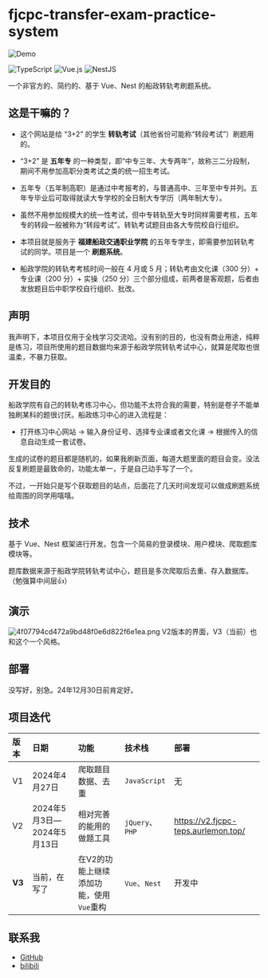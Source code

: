 # fjcpc-transfer-exam-practice-system

![Demo](https://sm.ms/image/AH7LoKVgkNWPJzq)

![TypeScript](https://img.shields.io/badge/TypeScript-007ACC?style=for-the-badge&logo=typescript&logoColor=white) ![Vue.js](https://img.shields.io/badge/Vue.js%203-4FC08D?style=for-the-badge&logo=vue.js&logoColor=white) ![NestJS](https://img.shields.io/badge/NestJS-E0234E?style=for-the-badge&logo=nestjs&logoColor=white)

一个非官方的、简约的、基于 Vue、Nest 的船政转轨考刷题系统。

## 这是干嘛的？

- 这个网站是给 “3+2” 的学生 **转轨考试**（其他省份可能称“转段考试”）刷题用的。

- “3+2” 是 **五年专** 的一种类型，即“中专三年、大专两年”，故称三二分段制，期间不用参加高职分类考试之类的统一招生考试。

- 五年专（五年制高职）是通过中考报考的，与普通高中、三年至中专并列。五年专毕业后可取得就读大专学校的全日制大专学历（两年制大专）。

- 虽然不用参加规模大的统一性考试，但中专转轨至大专时同样需要考核，五年专的转段一般被称为“转段考试”。转轨考试题目由各大专院校自行组织。

- 本项目就是服务于 **福建船政交通职业学院** 的五年专学生，即需要参加转轨考试的同学。项目是一个 **刷题系统**。

- 船政学院的转轨考考核时间一般在 4 月或 5 月；转轨考由文化课（300 分）+ 专业课（200 分）+ 实操（250 分）三个部分组成，前两者是客观题，后者由发放题目后中职学校自行组织、批改。

## 声明

我声明下，本项目仅用于全栈学习交流哈。没有别的目的，也没有商业用途，纯粹是练习，项目所使用的题目数据均来源于船政学院转轨考试中心，就算是爬取也很温柔，不暴力获取。

## 开发目的

船政学院有自己的转轨考练习中心，但功能不太符合我的需要，特别是卷子不能单独刷某科的题很讨厌。船政练习中心的进入流程是：

- 打开练习中心网站 → 输入身份证号、选择专业课或者文化课 → 根据传入的信息自动生成一套试卷。

生成的试卷的题目都是随机的，如果我刷新页面，每道大题里面的题目会变。没法反复刷题是最致命的，功能太单一，于是自己动手写了一个。

不过，一开始只是写个获取题目的站点，后面花了几天时间发现可以做成刷题系统给周围的同学用嘻嘻。

## 技术

基于 Vue、Nest 框架进行开发。包含一个简易的登录模块、用户模块、爬取题库模块等。

题库数据来源于船政学院转轨考试中心，题目是多次爬取后去重、存入数据库。（勉强算中间层👍）

## 演示

![4f07794cd472a9bd48f0e6d822f6e1ea.png](https://s2.loli.net/2024/05/25/PO4datDZjXKiNUH.png)
V2版本的界面，V3（当前）也和这个一个风格。

## 部署

没写好，别急。24年12月30日前肯定好。

## 项目迭代

| 版本   | 日期                       | 功能                                    | 技术栈          | 部署                                |
| :----- | :------------------------- | :-------------------------------------- | :-------------- | :---------------------------------- |
| V1     | 2024年4月27日              | 爬取题目数据、去重                      | `JavaScript`    | 无                                  |
| V2     | 2024年5月3日—2024年5月13日 | 相对完善的能用的做题工具                | `jQuery`、`PHP` | https://v2.fjcpc-teps.aurlemon.top/ |
| **V3** | 当前，在写了               | 在V2的功能上继续添加功能，使用`Vue`重构 | `Vue`、`Nest`   | 开发中                              |

## 联系我

- [GitHub](https://github.com/AurLemon)
- [bilibili](https://space.bilibili.com/204271518)
